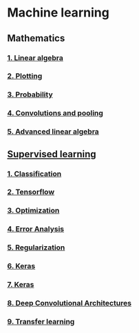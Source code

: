 # Machine learning

## Mathematics

### [1. Linear algebra](math/0x00-linear_algebra/README.md)

### [2. Plotting](math/0x01-plotting/README.md)

### [3. Probability](math/0x03-probability/README.md)

### [4. Convolutions and pooling](math/0x04-convolutions_and_pooling/README.md)

### [5. Advanced linear algebra](math/0x05-advanced_linear_algebra/README.md)

## [Supervised learning](supervised_learning/README.md)

### [1. Classification](supervised_learning/0x01-classification/README.md)

### [2. Tensorflow](supervised_learning/0x02-tensorflow/README.md)

### [3. Optimization](supervised_learning/0x03-optimization/README.md)

### [4. Error Analysis](supervised_learning/0x04-error_analysis/README.md)

### [5. Regularization](supervised_learning/0x05-regularization/README.md)

### [6. Keras](supervised_learning/0x06-keras/README.md)

### [7. Keras](supervised_learning/0x07-cnn/README.md)

### [8. Deep Convolutional Architectures](supervised_learning/0x08-deep_cnns/README.md)

### [9. Transfer learning](supervised_learning/0x09-transfer_learning/README.md)
